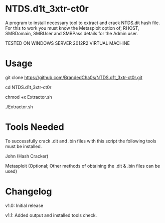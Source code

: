 # NTDS.d1t_3xtr-ct0r
A program to install necessary tool to extract and crack NTDS.dit hash file. For this to work you must know the Metasploit option of; RHOST, SMBDomain, SMBUser and SMBPass details for the Admin user.

TESTED ON WINDOWS SERVER 2012R2 VIRTUAL MACHINE

# Usage
git clone https://github.com/BrandedCha0s/NTDS.d1t_3xtr-ct0r.git

cd NTDS.d1t_3xtr-ct0r

chmod +x Extractor.sh

./Extractor.sh

# Tools Needed

To successfully crack .dit and .bin files with this script the following tools must be installed.

John (Hash Cracker)

Metasploit (Optional; Other methods of obtaining the .dit & .bin files can be used)

# Changelog

v1.0: Initial release

v1.1: Added output and installed tools check.

